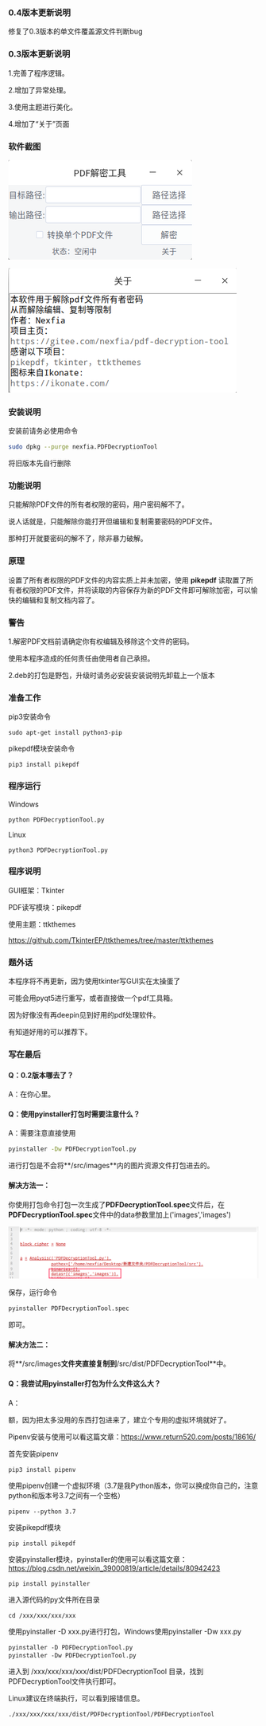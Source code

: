 ### 0.4版本更新说明

修复了0.3版本的单文件覆盖源文件判断bug

### 0.3版本更新说明

1.完善了程序逻辑。

2.增加了异常处理。

3.使用主题进行美化。

4.增加了“关于”页面



### 软件截图

![image-20210430210208796](./docImage/appWIn.png)

![image-20210430210208796](./docImage/about.png)



### 安装说明

安装前请务必使用命令

```bash
sudo dpkg --purge nexfia.PDFDecryptionTool
```

将旧版本先自行删除



### 功能说明

只能解除PDF文件的所有者权限的密码，用户密码解不了。

说人话就是，只能解除你能打开但编辑和复制需要密码的PDF文件。

那种打开就要密码的解不了，除非暴力破解。



### 原理

设置了所有者权限的PDF文件的内容实质上并未加密，使用 **pikepdf**  读取置了所有者权限的PDF文件，并将读取的内容保存为新的PDF文件即可解除加密，可以愉快的编辑和复制文档内容了。



### 警告

1.解密PDF文档前请确定你有权编辑及移除这个文件的密码。

使用本程序造成的任何责任由使用者自己承担。

2.deb的打包是野包，升级时请务必安装安装说明先卸载上一个版本



### 准备工作

pip3安装命令

```shell
sudo apt-get install python3-pip
```

pikepdf模块安装命令

``` shell
pip3 install pikepdf
```



### 程序运行

Windows

``` shell
python PDFDecryptionTool.py 
```

Linux

```shell
python3 PDFDecryptionTool.py 
```



### 程序说明

GUI框架：Tkinter

PDF读写模块：pikepdf 

使用主题：ttkthemes 

https://github.com/TkinterEP/ttkthemes/tree/master/ttkthemes



### 题外话

本程序将不再更新，因为使用tkinter写GUI实在太操蛋了

可能会用pyqt5进行重写，或者直接做一个pdf工具箱。

因为好像没有再deepin见到好用的pdf处理软件。

有知道好用的可以推荐下。



### 写在最后

#### Q：0.2版本哪去了？

A：在你心里。

#### Q：使用pyinstaller打包时需要注意什么？

A：需要注意直接使用

```bash
pyinstaller -Dw PDFDecryptionTool.py 
```

进行打包是不会将**/src/images**内的图片资源文件打包进去的。

#### 解决方法一：

你使用打包命令打包一次生成了**PDFDecryptionTool.spec**文件后，在**PDFDecryptionTool.spec**文件中的data参数里加上('images','images')

![image-20210430210208796](./docImage/data参数.png)

保存，运行命令

```bash
pyinstaller PDFDecryptionTool.spec
```

即可。

#### 解决方法二：

将**/src/images**文件夹直接复制到**/src/dist/PDFDecryptionTool**中。



#### Q：我尝试用pyinstaller打包为什么文件这么大？

A：

额，因为把太多没用的东西打包进来了，建立个专用的虚拟环境﻿就好了。

Pipenv安装与使用可以看这篇文章：https://www.return520.com/posts/18616/

首先安装pipenv

```shell
pip3 install pipenv
```

使用pipenv创建一个虚拟环境（3.7是我Python版本，你可以换成你自己的，注意python和版本号3.7之间有一个空格）

```shell
pipenv --python 3.7
```

安装pikepdf模块

``` shell
pip install pikepdf
```

安装pyinstaller模块，pyinstaller的使用可以看这篇文章：https://blog.csdn.net/weixin_39000819/article/details/80942423

``` shell
pip install pyinstaller
```

进入源代码的py文件所在目录

``` shell
cd /xxx/xxx/xxx/xxx
```

使用pyinstaller -D xxx.py进行打包，Windows使用pyinstaller -Dw xxx.py

``` shell
pyinstaller -D PDFDecryptionTool.py 
pyinstaller -Dw PDFDecryptionTool.py 
```

进入到  /xxx/xxx/xxx/xxx/dist/PDFDecryptionTool 目录，找到PDFDecryptionTool文件执行即可。

Linux建议在终端执行，可以看到报错信息。

``` shell
./xxx/xxx/xxx/xxx/dist/PDFDecryptionTool/PDFDecryptionTool
```

